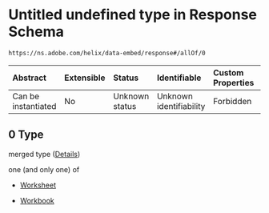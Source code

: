 # Untitled undefined type in Response Schema

```txt
https://ns.adobe.com/helix/data-embed/response#/allOf/0
```



| Abstract            | Extensible | Status         | Identifiable            | Custom Properties | Additional Properties | Access Restrictions | Defined In                                                                                 |
| :------------------ | :--------- | :------------- | :---------------------- | :---------------- | :-------------------- | :------------------ | :----------------------------------------------------------------------------------------- |
| Can be instantiated | No         | Unknown status | Unknown identifiability | Forbidden         | Allowed               | none                | [data-embed-response.schema.json*](data-embed-response.schema.json "open original schema") |

## 0 Type

merged type ([Details](data-embed-response-allof-0.md))

one (and only one) of

*   [Worksheet](data-embed-response-allof-0-oneof-worksheet.md "check type definition")

*   [Workbook](data-embed-response-allof-0-oneof-workbook.md "check type definition")
